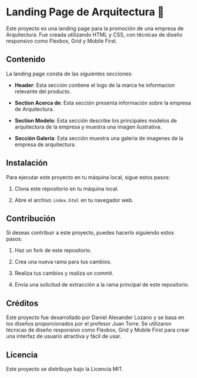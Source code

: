 # Landing Page de Arquitectura 🏡

Este proyecto es una landing page para la promoción de una empresa de Arquitectura. Fue creada utilizando HTML y CSS, con técnicas de diseño responsivo como Flexbox, Grid y Mobile First.

## Contenido

La landing page consta de las siguientes secciones:

- **Header**: Esta sección contiene el logo de la marca he informacion relevante del producto.

- **Section Acerca de**: Esta sección presenta información sobre la empresa de Arquitectura.

- **Section Modelo**: Esta sección describe los principales modelos de arquitectura de la empresa y muestra una imagen ilustrativa.

- **Sección Galeria**: Esta sección muestra una galeria de imagenes de la empresa de arquitectura.

## Instalación

Para ejecutar este proyecto en tu máquina local, sigue estos pasos:

1. Clona este repositorio en tu máquina local.

2. Abre el archivo `index.html` en tu navegador web.

## Contribución

Si deseas contribuir a este proyecto, puedes hacerlo siguiendo estos pasos:

1. Haz un fork de este repositorio.

2. Crea una nueva rama para tus cambios.

3. Realiza tus cambios y realiza un commit.

4. Envía una solicitud de extracción a la rama principal de este repositorio.

## Créditos

Este proyecto fue desarrollado por Daniel Alexander Lozano  y se basa en los diseños proporcionados por el profesor Juan Torre. Se utilizaron técnicas de diseño responsivo como Flexbox, Grid y Mobile First para crear una interfaz de usuario atractiva y fácil de usar.

## Licencia
Este proyecto se distribuye bajo la Licencia MIT. 

